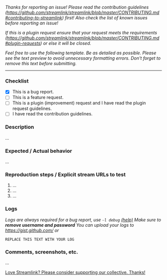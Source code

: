 *Thanks for reporting an issue!*
*Please read the contribution guidelines (https://github.com/streamlink/streamlink/blob/master/CONTRIBUTING.md#contributing-to-streamlink) first!*
*Also check the list of known issues before reporting an issue!*

*If this is a plugin request ensure that your request meets the requirements (https://github.com/streamlink/streamlink/blob/master/CONTRIBUTING.md#plugin-requests) or else it will be closed.*

*Feel free to use the following template. Be as detailed as possible.*
*Please see the text preview to avoid unnecessary formatting errors.*
*Don't forget to remove this text before submitting.*

----

### Checklist

- [x] This is a bug report.
- [ ] This is a feature request.
- [ ] This is a plugin (improvement) request and I have read the plugin request guidelines.
- [ ] I have read the contribution guidelines.

### Description

...

### Expected / Actual behavior

...

### Reproduction steps / Explicit stream URLs to test

1. ...
2. ...
3. ...

### Logs

_Logs are always required for a bug report, use `-l debug` [(help)](https://streamlink.github.io/cli.html#cmdoption-l)
Make sure to **remove username and password**
You can upload your logs to https://gist.github.com/ or_

```
REPLACE THIS TEXT WITH YOUR LOG
```

### Comments, screenshots, etc.

...


[Love Streamlink? Please consider supporting our collective. Thanks!](https://opencollective.com/streamlink/donate)
